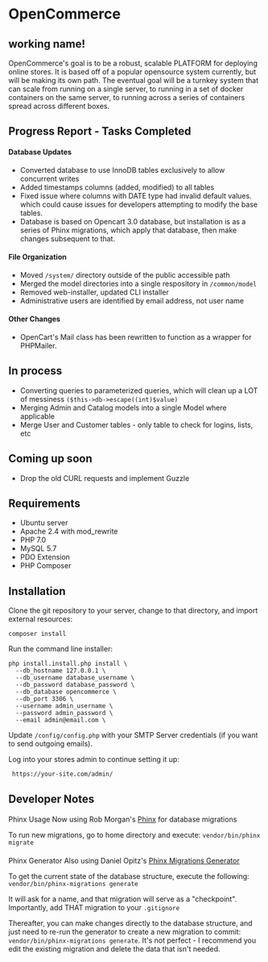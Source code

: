 # OpenCommerce

## working name!

OpenCommerce's goal is to be a robust, scalable PLATFORM for deploying online stores. It is based off of a popular 
opensource system currently, but will be making its own path. The eventual goal will be a turnkey system that can scale 
from running on a single server, to running in a set of docker containers on the same server, to running across a series 
of containers spread across different boxes.

## Progress Report - Tasks Completed

#### Database Updates
- Converted database to use InnoDB tables exclusively to allow concurrent writes
- Added timestamps columns (added, modified) to all tables
- Fixed issue where columns with DATE type had invalid default values. which could cause issues for developers attempting 
to modify the base tables.
- Database is based on Opencart 3.0 database, but installation is as a series of Phinx migrations, which apply that database, 
then make changes subsequent to that.

#### File Organization
- Moved `/system/` directory outside of the public accessible path
- Merged the model directories into a single respository in `/common/model`
- Removed web-installer, updated CLI installer
- Administrative users are identified by email address, not user name

#### Other Changes
- OpenCart's Mail class has been rewritten to function as a wrapper for PHPMailer.

## In process
- Converting queries to parameterized queries, which will clean up a LOT of messiness `($this->db->escape((int)$value)`
- Merging Admin and Catalog models into a single Model where applicable
- Merge User and Customer tables - only table to check for logins, lists, etc


## Coming up soon
- Drop the old CURL requests and implement Guzzle


## Requirements
- Ubuntu server
- Apache 2.4 with mod_rewrite
- PHP 7.0
- MySQL 5.7
- PDO Extension
- PHP Composer


## Installation

Clone the git repository to your server, change to that directory, and import external resources:

    composer install

Run the command line installer:
    
    php install.install.php install \
      --db_hostname 127.0.0.1 \
      --db_username database_username \
      --db_password database_password \
      --db_database opencommerce \
      --db_port 3306 \
      --username admin_username \
      --password admin_password \
      --email admin@email.com \

Update `/config/config.php` with your SMTP Server credentials (if you want to send outgoing emails).
      
      
Log into your stores admin to continue setting it up:

     https://your-site.com/admin/
     
 ## Developer Notes
 
 ####
 Phinx Usage
 Now using Rob Morgan's [Phinx](https://phinx.org) for database migrations
  
 To run new migrations, go to home directory and execute:
 `vendor/bin/phinx migrate`
 
 ####
 Phinx Generator
 Also using Daniel Opitz's [Phinx Migrations Generator](https://github.com/odan/phinx-migrations-generator)
 
 To get the current state of the database structure, execute the following:
 `vendor/bin/phinx-migrations generate`
 
 It will ask for a name, and that migration will serve as a "checkpoint". Importantly, add THAT migration to your `.gitignore`
 
 Thereafter, you can make changes directly to the database structure, and just need to re-run the generator to create a new migration to commit:
 `vendor/bin/phinx-migrations generate`. It's not perfect - I recommend you edit the existing migration and delete the data that isn't needed.